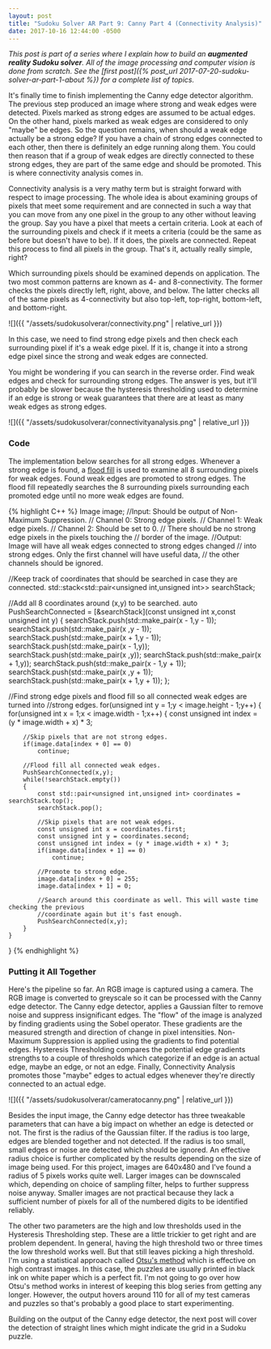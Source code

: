```yaml
---
layout: post
title: "Sudoku Solver AR Part 9: Canny Part 4 (Connectivity Analysis)"
date: 2017-10-16 12:44:00 -0500
---
```


_This post is part of a series where I explain how to build an **augmented reality Sudoku solver**. All of the image processing and computer vision is done from scratch. See the [first post]({% post_url 2017-07-20-sudoku-solver-ar-part-1-about %}) for a complete list of topics._ 

It's finally time to finish implementing the Canny edge detector algorithm. The previous step produced an image where strong and weak edges were detected. Pixels marked as strong edges are assumed to be actual edges. On the other hand, pixels marked as weak edges are considered to only "maybe" be edges. So the question remains, when should a weak edge actually be a strong edge? If you have a chain of strong edges connected to each other, then there is definitely an edge running along them. You could then reason that if a group of weak edges are directly connected to these strong edges, they are part of the same edge and should be promoted. This is where connectivity analysis comes in.

Connectivity analysis is a very mathy term but is straight forward with respect to image processing. The whole idea is about examining groups of pixels that meet some requirement and are connected in such a way that you can move from any one pixel in the group to any other without leaving the group. Say you have a pixel that meets a certain criteria. Look at each of the surrounding pixels and check if it meets a criteria (could be the same as before but doesn't have to be). If it does, the pixels are connected. Repeat this process to find all pixels in the group. That's it, actually really simple, right?

Which surrounding pixels should be examined depends on application. The two most common patterns are known as 4- and 8-connectivity. The former checks the pixels directly left, right, above, and below. The latter checks all of the same pixels as 4-connectivity but also top-left, top-right, bottom-left, and bottom-right.

![]({{ "/assets/sudokusolverar/connectivity.png" | relative_url }})

In this case, we need to find strong edge pixels and then check each surrounding pixel if it's a weak edge pixel. If it is, change it into a strong edge pixel since the strong and weak edges are connected.

You might be wondering if you can search in the reverse order. Find weak edges and check for surrounding strong edges. The answer is yes, but it'll probably be slower because the hysteresis thresholding used to determine if an edge is strong or weak guarantees that there are at least as many weak edges as strong edges.

![]({{ "/assets/sudokusolverar/connectivityanalysis.png" | relative_url }})

### Code ###

The implementation below searches for all strong edges. Whenever a strong edge is found, a [flood fill](https://en.wikipedia.org/wiki/Flood_fill) is used to examine all 8 surrounding pixels for weak edges. Found weak edges are promoted to strong edges. The flood fill repeatedly searches the 8 surrounding pixels surrounding each promoted edge until no more weak edges are found.

{% highlight C++ %}
Image image; //Input: Should be output of Non-Maximum Suppression.
             //       Channel 0: Strong edge pixels.
             //       Channel 1: Weak edge pixels.
             //       Channel 2: Should be set to 0.
             //       There should be no strong edge pixels in the pixels touching the
             //       border of the image.
             //Output: Image will have all weak edges connected to strong edges changed
             //        into strong edges. Only the first channel will have useful data,
             //        the other channels should be ignored.

//Keep track of coordinates that should be searched in case they are connected.
std::stack<std::pair<unsigned int,unsigned int>> searchStack;

//Add all 8 coordinates around (x,y) to be searched.
auto PushSearchConnected = [&searchStack](const unsigned int x,const unsigned int y) {
    searchStack.push(std::make_pair(x - 1,y - 1));
    searchStack.push(std::make_pair(x    ,y - 1));
    searchStack.push(std::make_pair(x + 1,y - 1));
    searchStack.push(std::make_pair(x - 1,y));
    searchStack.push(std::make_pair(x    ,y));
    searchStack.push(std::make_pair(x + 1,y));
    searchStack.push(std::make_pair(x - 1,y + 1));
    searchStack.push(std::make_pair(x    ,y + 1));
    searchStack.push(std::make_pair(x + 1,y + 1));
};

//Find strong edge pixels and flood fill so all connected weak edges are turned into
//strong edges.
for(unsigned int y = 1;y < image.height - 1;y++)
{
    for(unsigned int x = 1;x < image.width - 1;x++)
    {
        const unsigned int index = (y * image.width + x) * 3;

        //Skip pixels that are not strong edges.
        if(image.data[index + 0] == 0)
            continue;

        //Flood fill all connected weak edges.
        PushSearchConnected(x,y);
        while(!searchStack.empty())
        {
            const std::pair<unsigned int,unsigned int> coordinates = searchStack.top();
            searchStack.pop();

            //Skip pixels that are not weak edges.
            const unsigned int x = coordinates.first;
            const unsigned int y = coordinates.second;
            const unsigned int index = (y * image.width + x) * 3;
            if(image.data[index + 1] == 0)
                continue;

            //Promote to strong edge.
            image.data[index + 0] = 255;
            image.data[index + 1] = 0;

            //Search around this coordinate as well. This will waste time checking the previous
            //coordinate again but it's fast enough.
            PushSearchConnected(x,y);
        }
    }
}
{% endhighlight %}

### Putting it All Together ###

Here's the pipeline so far. An RGB image is captured using a camera. The RGB image is converted to greyscale so it can be processed with the Canny edge detector. The Canny edge detector, applies a Gaussian filter to remove noise and suppress insignificant edges. The "flow" of the image is analyzed by finding gradients using the Sobel operator. These gradients are the measured strength and direction of change in pixel intensities. Non-Maximum Suppression is applied using the gradients to find potential edges. Hysteresis Thresholding compares the potential edge gradients strengths to a couple of thresholds which categorize if an edge is an actual edge, maybe an edge, or not an edge. Finally, Connectivity Analysis promotes those "maybe" edges to actual edges whenever they're directly connected to an actual edge.

![]({{ "/assets/sudokusolverar/cameratocanny.png" | relative_url }})

Besides the input image, the Canny edge detector has three tweakable parameters that can have a big impact on whether an edge is detected or not. The first is the radius of the Gaussian filter. If the radius is too large, edges are blended together and not detected. If the radius is too small, small edges or noise are detected which should be ignored. An effective radius choice is further complicated by the results depending on the size of image being used. For this project, images are 640x480 and I've found a radius of 5 pixels works quite well. Larger images can be downscaled which, depending on choice of sampling filter, helps to further suppress noise anyway. Smaller images are not practical because they lack a sufficient number of pixels for all of the numbered digits to be identified reliably.

The other two parameters are the high and low thresholds used in the Hysteresis Thresholding step. These are a little trickier to get right and are problem dependent. In general, having the high threshold two or three times the low threshold works well. But that still leaves picking a high threshold. I'm using a statistical approach called [Otsu's method](https://en.wikipedia.org/wiki/Otsu%27s_method) which is effective on high contrast images. In this case, the puzzles are usually printed in black ink on white paper which is a perfect fit. I'm not going to go over how Otsu's method works in interest of keeping this blog series from getting any longer. However, the output hovers around 110 for all of my test cameras and puzzles so that's probably a good place to start experimenting.

Building on the output of the Canny edge detector, the next post will cover the detection of straight lines which might indicate the grid in a Sudoku puzzle.

